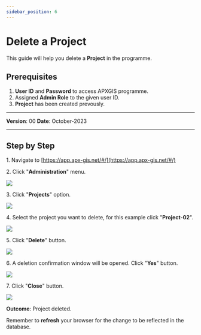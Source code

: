 ```yaml
---
sidebar_position: 6
---
```


# Delete a Project

This guide will help you delete a **Project** in the programme.

## **Prerequisites**
1.	**User ID** and **Password** to access APXGIS programme.
2.	Assigned **Admin Role** to the given user ID.
3.	**Project** has been created prevously.


------------

**Version**: 00
**Date**: October-2023

------------
## **Step by Step**


1\. Navigate to [https://app.apx-gis.net/#/](https://app.apx-gis.net/#/)


2\. Click "**Administration**" menu.

![](/img/MNG-PRO-DEL-01/MNG-PRO-DEL-01-STP-02.png)


3\. Click "**Projects**" option.

![](/img/MNG-PRO-DEL-01/MNG-PRO-DEL-01-STP-03.png)


4\. Select the project you want to delete, for this example  click "**Project-02**".

![](/img/MNG-PRO-DEL-01/MNG-PRO-DEL-01-STP-04.png)


5\. Click "**Delete**" button.

![](/img/MNG-PRO-DEL-01/MNG-PRO-DEL-01-STP-05.png)


6\. A deletion confirmation window will be opened. Click "**Yes**" button.

![](/img/MNG-PRO-DEL-01/MNG-PRO-DEL-01-STP-06.png)


7\. Click "**Close**" button.

![](/img/MNG-PRO-DEL-01/MNG-PRO-DEL-01-STP-07.png)


**Outcome**: Project deleted.

Remember to **refresh** your browser for the change to be reflected in the database.

